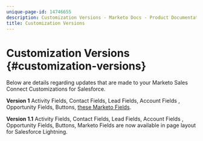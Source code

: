 ```yaml
---
unique-page-id: 14746655
description: Customization Versions - Marketo Docs - Product Documentation
title: Customization Versions
---
```


# Customization Versions {#customization-versions}

Below are details regarding updates that are made to your Marketo Sales Connect Customizations for Salesforce.

**Version 1**
Activity Fields, Contact Fields, Lead Fields, Account Fields , Opportunity Fields, Buttons, [these Marketo Fields](/help/marketo/product-docs/marketo-sales-connect/crm/salesforce-customization/sales-connect-customizations-for-crm.md).

**Version 1.1**
Activity Fields, Contact Fields, Lead Fields, Account Fields , Opportunity Fields, Buttons, Marketo Fields are now available in page layout for Salesforce Lightning.
